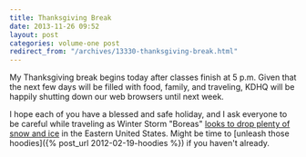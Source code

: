 ```yaml
---
title: Thanksgiving Break
date: 2013-11-26 09:52
layout: post
categories: volume-one post
redirect_from: "/archives/13330-thanksgiving-break.html"
---
```



My Thanksgiving break begins today after classes finish at 5 p.m. Given that the next few days will be filled with food, family, and traveling, KDHQ will be happily shutting down our web browsers until next week. 

I hope each of you have a blessed and safe holiday, and I ask everyone to be careful while traveling as Winter Storm "Boreas" [looks to drop plenty of snow and ice](http://www.weather.com/news/weather-winter/winter-storm-boreas-southwest-texas-oklahoma-kansas-northeast-20131122) in the Eastern United States. Might be time to [unleash those hoodies]({% post_url 2012-02-19-hoodies %}) if you haven't already.
